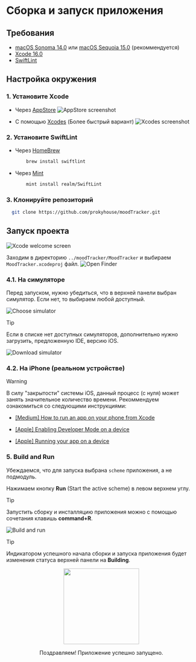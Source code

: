 # Сборка и запуск приложения

## Требования
- [macOS Sonoma 14.0](https://apps.apple.com/ru/app/macos-sonoma/id6450717509?mt=12) или [macOS Sequoia 15.0](https://apps.apple.com/ru/app/macos-sequoia/id6596773750?mt=12) (рекоммендуется)
- [Xcode 16.0](https://apps.apple.com/ru/app/xcode/id497799835?mt=12)
- [SwiftLint](https://github.com/realm/SwiftLint)

## Настройка окружения
 ### 1. Установите Xcode
 - Через [AppStore](https://apps.apple.com/ru/app/xcode/id497799835?mt=12)
   <img title="AppStore" alt="AppStore screenshot" src="https://s379vlx.storage.yandex.net/rdisk/50bbcdb99d276e8bbb6a7f4cc6cca49f9be216c852846d1e175e7bc173b18035/6703dcfe/fKqInKw3d7bLFOeFnMGnhAxGMcy3dv49X-Rya5HzCm8mCne-Ug3YQgUIku_5ypnb_hr3MszM3gevy2nsUFtXjczevxBA30cYgEMhBl2E_UOr8npumZHI4midPdWhecNq?uid=1130000067515093&filename=xcode_appstore.png&disposition=inline&hash=&limit=0&content_type=image%2Fpng&owner_uid=1130000067515093&fsize=539042&hid=a16770c11f7cac5e653be5e1e12c80a0&media_type=image&tknv=v2&etag=3a054d18a353477b9932c908a11fac68&ts=623e2b2d2bb80&s=74de18d70f76678c0e3aceec2afb8869ca761b796c33e172e55cf5b9206f0e25&pb=U2FsdGVkX19B573Taz-N0CnKpVRclFndRdH2ON0qcHURzlY9fDJTdQ_L4qT3a9A-iKJBDraBZpGbZaARiFw8fG4YyQrfk1_Tboo6LlYurCtrR34ttoLs8tjamwvTtDmA">
  
 - С помощью [Xcodes](https://www.xcodes.app) (Более быстрый вариант)
   <img title="Xcodes" alt="Xcodes screenshot" src="https://s143klg.storage.yandex.net/rdisk/19712a9d00607e4008003296e2c2dde099181dc2335bdfc7d45081f9baf3f5e3/6703dd91/fKqInKw3d7bLFOeFnMGnhL-U11gCh9vLooeyQwgJfAW2U6U51yKp8Wo4I-6AAtJ4EkrU-jloK_O618dUkHK_At_iSmoaekuDfEG5qEKzi56r8npumZHI4midPdWhecNq?uid=1130000067515093&filename=xcode_xcodes.png&disposition=inline&hash=&limit=0&content_type=image%2Fpng&owner_uid=1130000067515093&fsize=568408&hid=4c988ba52cc1025f3e10cfc3359c5bf0&media_type=image&tknv=v2&etag=c25f103328d0327d780078cb2eda4166&ts=623e2bb95c640&s=f97c5000d57d55b6116c1bd9d27a057ac3a4f4664397a64c062f6177c1b44f2a&pb=U2FsdGVkX18AMDg0k0_te4hMsbttewODDG_NYicTNra8Heq_Ev87nrdjIIaDSHz6OhgvmEnij4MNtIdgCPH0W_io80KqTI77kUFzD8b_RcWhZGqHm3v1YzBzLM4CCbWK">

### 2. Установите SwiftLint
  - Через [HomeBrew](https://brew.sh)
    
    ```bash
        brew install swiftlint
    ```
  - Через [Mint](https://github.com/yonaskolb/mint)
    
    ```bash
        mint install realm/SwiftLint
    ```

 ### 3. Клонируйте репозиторий
  ```bash
    git clone https://github.com/prokyhouse/moodTracker.git
  ```

## Запуск проекта
<img title="Xcode welcome screen" alt="Xcode welcome screen" src="https://s809sas.storage.yandex.net/rdisk/042a31f32b366949c55acb520e5c08b643c04d30cfa7d211e706806de03c4a87/6703e032/fKqInKw3d7bLFOeFnMGnhBDYiLwLs4WVYYbWn9tOUiAw_X8BeX-1_NYpt_v4Haogdtpp4EW8WB14A591nGt2uTTMeEWQud7inNQAIdONx9mr8npumZHI4midPdWhecNq?uid=1130000067515093&filename=welcomeScreen.png&disposition=inline&hash=&limit=0&content_type=image%2Fpng&owner_uid=1130000067515093&fsize=267958&hid=8add913967fd669288ddb0dfa6998042&media_type=image&tknv=v2&etag=47b6900daee5ed265d0645541d8a965f&ts=623e2e3b2f080&s=afbbbd894ab1c54c80f52e3b7eb9c41aedf077828f928b29a268ace50291cca3&pb=U2FsdGVkX1_PPkxfi3sTxrrMqv1O883UCThgQZSJ3pQY-lOw_0jCDG5SJbnHTLg4y6c2FgFwOyVfZEXij6K170JL_o8r-blc3QVYxopl5wB88-FRhIJy4koCCA29PFf9">

Заходим в директорию ```../moodTracker/MoodTracker``` и выбираем ```MoodTracker.xcodeproj``` файл.
<img title="Open Finder" alt="Open Finder" src="https://s490vla.storage.yandex.net/rdisk/c540ee599d228245e75a02590b98a8a12342d76be45affec6002371460ed3de5/6703e12e/fKqInKw3d7bLFOeFnMGnhJQm6hRKe-DOLWuG99QLPz1ZuYT3MIZ_G5N4SAua0bjYe-hPeN25WEfWnHfK4IQvKfUymIDe2DGc6VzWjwhdeFGr8npumZHI4midPdWhecNq?uid=1130000067515093&filename=finder.png&disposition=inline&hash=&limit=0&content_type=image%2Fpng&owner_uid=1130000067515093&fsize=338857&hid=4512fd2228731694a8e6f998c5bfcb4e&media_type=image&tknv=v2&etag=d184241104c7b87c539bf8eb153f833a&ts=623e2f2b82780&s=ce72fde458fc8c2cd2be267f54f027863c37715ade1df2e16c1f9301cc5fbacf&pb=U2FsdGVkX1_oOcU2_3Lyd0GNsnpOMDA4dMNp56-a1OOPbNkDmSv2SYLhalbyhRl8GAhPfc-PybXdGrMRj0verTM_Defp808TblCiMRH_6JzZkkcOrpwJsLCH5HO3sjCk">

 ### 4.1. На симуляторе
 Перед запуском, нужно убедиться, что в верхней панели выбран симулятор. Если нет, то выбираем любой доступный.
 
 <img title="Choose simulator" alt="Choose simulator" src="https://s455vlx.storage.yandex.net/rdisk/5160614d04a6c775c2d58ba92e0eedb6c58d860766bd8516b957dab2391262df/6703e574/fKqInKw3d7bLFOeFnMGnhHgYT_MFZyXXSX2ydLEPrX3AohezMOe8qB013CLwvOvVnE8l25W8k77U5M4qttOT7DuSEcCJLwSVKcsTYeAgWwSr8npumZHI4midPdWhecNq?uid=1130000067515093&filename=choose_device.png&disposition=inline&hash=&limit=0&content_type=image%2Fpng&owner_uid=1130000067515093&fsize=485042&hid=74ef2b660a4cf3b9d144d17cd498bad3&media_type=image&tknv=v2&etag=399cc1e86a84bde1e91b0253caf5fb83&ts=623e333ed4500&s=f1a8c666bf0984e08ef170238cef67e8c4cfb6fdaff48e18d7375bf4605a1b36&pb=U2FsdGVkX18BIX_Hb-icyY6dKLCAG1eVv9tYSExTgOYLNrwSWDVPGLny4u6PGD5hTJBFjQaR18CVUtXV1HgXNts9PRGmzii6Il8Dpn6OCjKyCXISYqXIbFxiPin43MaA">

 > [!TIP]
 > Если в списке нет доступных симуляторов, дополнительно нужно загрузить, предложенную IDE, версию iOS.

 <img title="Download simulator" alt="Download simulator" src="https://s326sas.storage.yandex.net/rdisk/a3c6611b5fdfd09526f9794ceb3ba69512797aca9d4aafbff0ecafb92657cdca/67053819/fKqInKw3d7bLFOeFnMGnhMQa7Y_WoYtXYNd94HoCIn8goREIuTKe4GXRmPPUNQ3zLXTnO9xuwckokLwhRPH0A3_p47dw1rPJh4MbO5PZrv-r8npumZHI4midPdWhecNq?uid=1130000067515093&filename=download.png&disposition=inline&hash=&limit=0&content_type=image%2Fpng&owner_uid=1130000067515093&fsize=91729&hid=1cbd3e4e5b91bfcd0fabeeaf394293d8&media_type=image&tknv=v2&etag=9bb99acc84fd65bd591c040042e07f18&ts=623f7633b7840&s=6ed0c092b1e6d1e852df11ab5c02993b0fc2fa43aa6c1b4c9d4e55dbf8fbbb6f&pb=U2FsdGVkX19f9PFmNxCRFJeax_BDuYbdFShdINzvLbeRBFN0SgqiDR2iep3H6C0ocXAR2ptuoZmDwu3jv7c_YNJotk6bK0qao11Kz9h8ZAEKaqRxnXtZM9w_4tXy_0R2">

 ### 4.2. На iPhone (реальном устройстве)
 > [!WARNING]  
 > В силу "закрытости" системы iOS, данный процесс (с нуля) может занять значительное количество времени.
 > Рекоммендуем ознакомиться со следующими инструкциями:
 > 
 > * [[Medium] How to run an app on your phone from Xcode](https://medium.com/@jpmtech/run-my-app-on-my-phone-from-xcode-7c56e01d6122)
 > 
 > * [[Apple] Enabling Developer Mode on a device](https://developer.apple.com/documentation/xcode/enabling-developer-mode-on-a-device#:%7E:text=As%20indicated%20by%20the%20alert%2C%20to,and%20use%20the%20“Developer%20Mode”%20switch.)
 > 
 > * [[Apple] Running your app on a device](https://developer.apple.com/documentation/xcode/running-your-app-in-simulator-or-on-a-device)
 
 ### 5. Build and Run
 Убеждаемся, что для запуска выбрана ```scheme``` приложения, а не подмодуль.
 
 Нажимаем кнопку **Run** (Start the active scheme) в левом верхнем углу. 

 > [!TIP]
 > Запустить сборку и инсталляцию приложения можно с помощью сочетания клавишь **command+R**.

 <img title="Buld and run app" alt="Build and run" src="https://s810sas.storage.yandex.net/rdisk/f3f4cab66b062dd3a19e8ac0066332d4f68231b45770ef26b0af7a23a5c44fa6/6703ea0b/fKqInKw3d7bLFOeFnMGnhAxGMcy3dv49X-Rya5HzCm9o5osibd1JHpDGaHO3JWB-alBnkjoAdBPBHpZYYKRuOaAXiRCFM_VQK1fUJp7Zug6r8npumZHI4midPdWhecNq?uid=1130000067515093&filename=build_and_run.png&disposition=inline&hash=&limit=0&content_type=image%2Fpng&owner_uid=1130000067515093&fsize=354945&hid=c05bdc2b76f7c413d05ccbefcbddc303&media_type=image&tknv=v2&etag=48cb78abf39681ce9d59c82011cf4690&ts=623e379f658c0&s=33b672a4789deaaefc88dbd4a0dd29ba63f8b5cde6912c56f85ab8bc1941425d&pb=U2FsdGVkX19eLczfs37EVtbZR35VDbL30LG3vqPAy-65aXGL9mycd2_QhuiAGIgNSz-7Wp62d_vpGjPqs5PqTfkoI1_lkRmgWMMQ9d6pjPrvnAvX4TCqbe9_hVTwuQf4">

 > [!TIP]
 > Индикатором успешного начала сборки и запуска приложения будет изменения статуса верхней панели на **Building**.

<p align="center">
<img src="https://s419vla.storage.yandex.net/rdisk/fa19de368473fe4d1a186ee1a1db7f2ec539c3a256ff46a681750cd52b54f3cc/6703ec2b/fKqInKw3d7bLFOeFnMGnhBDYiLwLs4WVYYbWn9tOUiAXLfI0mcyAVl5UWyMxWDrUePtTD2lY92lmvLsZCWwYMcKRNxk9YGZKq1BB7r4n8zCr8npumZHI4midPdWhecNq?uid=1130000067515093&filename=simulator.png&disposition=inline&hash=&limit=0&content_type=image%2Fpng&owner_uid=1130000067515093&fsize=717277&hid=93ca220f08f67ba71d59038c3631fb78&media_type=image&tknv=v2&etag=d25e7caf2dc395046d63d36c823add50&ts=623e39a6320c0&s=740df22792a6b5bb1a9a99ea9508c58b3cca69d9d861a0f52ed74e2ffe1604ed&pb=U2FsdGVkX19ggkBvTF2aP_1m63Si2Ct4N28aO2KWPyiCH0x68pQZZzdFQ6K3wHLeVpJ-n6poe8Atha5BC6ImkXdDfEfmz-sMFZPzBJZ9lFYSWuLIqbK0azjxvjFdMN49" "alt="simulator" width="200"/>
</p>
<p style="text-align:center;">Поздравляем! Приложение успешно запущено.</p>
